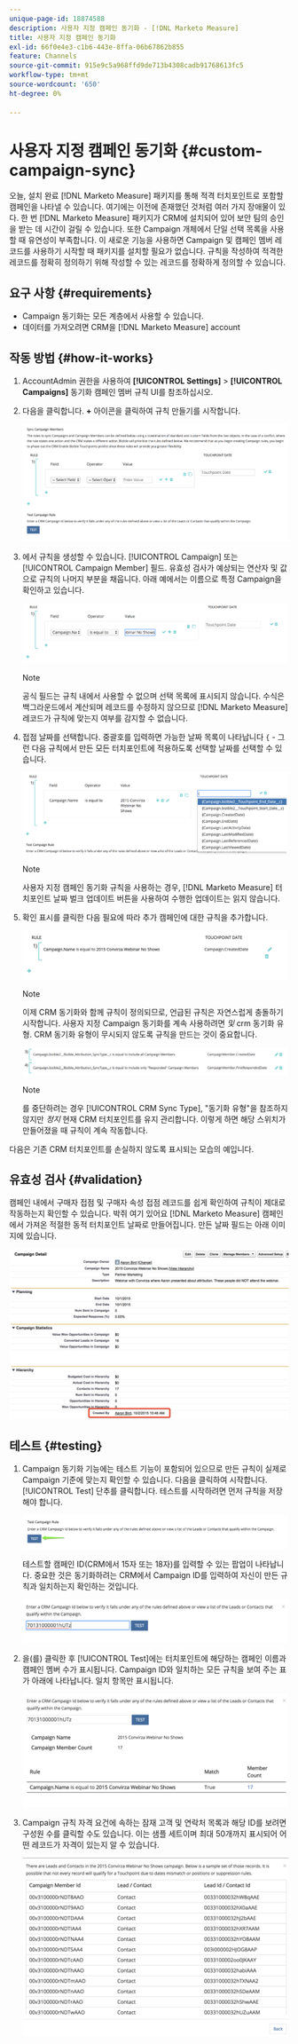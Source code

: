 ```yaml
---
unique-page-id: 18874588
description: 사용자 지정 캠페인 동기화 - [!DNL Marketo Measure]
title: 사용자 지정 캠페인 동기화
exl-id: 66f0e4e3-c1b6-443e-8ffa-06b67862b855
feature: Channels
source-git-commit: 915e9c5a968ffd9de713b4308cadb91768613fc5
workflow-type: tm+mt
source-wordcount: '650'
ht-degree: 0%

---
```


# 사용자 지정 캠페인 동기화 {#custom-campaign-sync}

오늘, 설치 완료 [!DNL Marketo Measure] 패키지를 통해 적격 터치포인트로 포함할 캠페인을 나타낼 수 있습니다. 여기에는 이전에 존재했던 것처럼 여러 가지 장애물이 있다. 한 번 [!DNL Marketo Measure] 패키지가 CRM에 설치되어 있어 보안 팀의 승인을 받는 데 시간이 걸릴 수 있습니다. 또한 Campaign 개체에서 단일 선택 목록을 사용할 때 유연성이 부족합니다. 이 새로운 기능을 사용하면 Campaign 및 캠페인 멤버 레코드를 사용하기 시작할 때 패키지를 설치할 필요가 없습니다. 규칙을 작성하여 적격한 레코드를 정확히 정의하기 위해 작성할 수 있는 레코드를 정확하게 정의할 수 있습니다.

## 요구 사항 {#requirements}

* Campaign 동기화는 모든 계층에서 사용할 수 있습니다.
* 데이터를 가져오려면 CRM을 [!DNL Marketo Measure] account

## 작동 방법 {#how-it-works}

1. AccountAdmin 권한을 사용하여 **[!UICONTROL Settings]** > **[!UICONTROL Campaigns]** 동기화 캠페인 멤버 규칙 UI를 참조하십시오.
1. 다음을 클릭합니다. **+** 아이콘을 클릭하여 규칙 만들기를 시작합니다.

   ![](assets/1-1.png)

1. 에서 규칙을 생성할 수 있습니다. [!UICONTROL Campaign] 또는 [!UICONTROL Campaign Member] 필드. 유효성 검사가 예상되는 연산자 및 값으로 규칙의 나머지 부분을 채웁니다. 아래 예에서는 이름으로 특정 Campaign을 확인하고 있습니다.

   ![](assets/2-1.png)

   >[!NOTE]
   >
   >공식 필드는 규칙 내에서 사용할 수 없으며 선택 목록에 표시되지 않습니다. 수식은 백그라운드에서 계산되며 레코드를 수정하지 않으므로 [!DNL Marketo Measure] 레코드가 규칙에 맞는지 여부를 감지할 수 없습니다.

1. 접점 날짜를 선택합니다. 중괄호를 입력하면 가능한 날짜 목록이 나타납니다 `{` - 그런 다음 규칙에서 만든 모든 터치포인트에 적용하도록 선택할 날짜를 선택할 수 있습니다.

   ![](assets/3-1.png)

   >[!NOTE]
   >
   >사용자 지정 캠페인 동기화 규칙을 사용하는 경우, [!DNL Marketo Measure] 터치포인트 날짜 벌크 업데이트 버튼을 사용하여 수행한 업데이트는 읽지 않습니다.

1. 확인 표시를 클릭한 다음 필요에 따라 추가 캠페인에 대한 규칙을 추가합니다.

   ![](assets/4-1.png)

   >[!NOTE]
   >
   >이제 CRM 동기화와 함께 규칙이 정의되므로, 언급된 규칙은 자연스럽게 충돌하기 시작합니다. 사용자 지정 Campaign 동기화를 계속 사용하려면 _및_ crm 동기화 유형. CRM 동기화 유형이 무시되지 않도록 규칙을 만드는 것이 중요합니다.

   ![](assets/5-1.png)

   >[!NOTE]
   >
   >를 중단하려는 경우 [!UICONTROL CRM Sync Type], &quot;동기화 유형&quot;을 참조하지 않지만 _정지_ 현재 CRM 터치포인트를 유지 관리합니다. 이렇게 하면 해당 스위치가 만들어졌을 때 규칙이 계속 작동합니다.

다음은 기존 CRM 터치포인트를 손실하지 않도록 표시되는 모습의 예입니다.

## 유효성 검사 {#validation}

캠페인 내에서 구매자 접점 및 구매자 속성 접점 레코드를 쉽게 확인하여 규칙이 제대로 작동하는지 확인할 수 있습니다. 박쥐 여기 있어요 [!DNL Marketo Measure] 캠페인에서 가져온 적절한 동적 터치포인트 날짜로 만들어집니다. 만든 날짜 필드는 아래 이미지에 있습니다.

![](assets/6-1.png)

## 테스트 {#testing}

1. Campaign 동기화 기능에는 테스트 기능이 포함되어 있으므로 만든 규칙이 실제로 Campaign 기준에 맞는지 확인할 수 있습니다. 다음을 클릭하여 시작합니다. [!UICONTROL Test] 단추를 클릭합니다. 테스트를 시작하려면 먼저 규칙을 저장해야 합니다.

   ![](assets/7-1.png)

   테스트할 캠페인 ID(CRM에서 15자 또는 18자)를 입력할 수 있는 팝업이 나타납니다. 중요한 것은 동기화하려는 CRM에서 Campaign ID를 입력하여 자신이 만든 규칙과 일치하는지 확인하는 것입니다.

   ![](assets/8-1.png)

1. 을(를) 클릭한 후 [!UICONTROL Test]에는 터치포인트에 해당하는 캠페인 이름과 캠페인 멤버 수가 표시됩니다. Campaign ID와 일치하는 모든 규칙을 보여 주는 표가 아래에 나타납니다. 일치 항목만 표시됩니다.

   ![](assets/9.png)

1. Campaign 규칙 자격 요건에 속하는 잠재 고객 및 연락처 목록과 해당 ID를 보려면 구성원 수를 클릭할 수도 있습니다. 이는 샘플 세트이며 최대 50개까지 표시되어 어떤 레코드가 자격이 있는지 알 수 있습니다.

   ![](assets/10.png)
